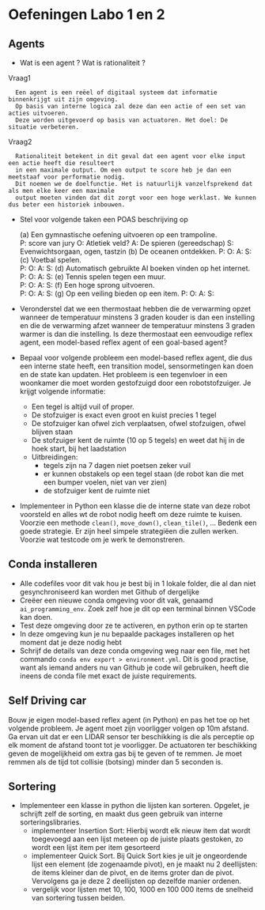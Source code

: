 # Oefeningen Labo 1 en 2

## Agents

- Wat is een agent ? Wat is rationaliteit ?

Vraag1

      Een agent is een reëel of digitaal systeem dat informatie binnenkrijgt uit zijn omgeving.
      Op basis van interne logica zal deze dan een actie of een set van acties uitvoeren.
      Deze worden uitgevoerd op basis van actuatoren. Het doel: De situatie verbeteren.


Vraag2

      Rationaliteit betekent in dit geval dat een agent voor elke input een actie heeft die resulteert
      in een maximale output. Om een output te score heb je dan een meetstaaf voor performatie nodig.
      Dit noemen we de doelfunctie. Het is natuurlijk vanzelfsprekend dat als men elke keer een maximale 
      output moeten vinden dat dit zorgt voor een hoge werklast. We kunnen dus beter een historiek inbouwen.  

- Stel voor volgende taken een POAS beschrijving op

    (a) Een gymnastische oefening uitvoeren op een trampoline.  
          P: score van jury
          O: Atletiek veld?
          A: De spieren (gereedschap)
          S: Evenwichtsorgaan, ogen, tastzin
    (b) De oceanen ontdekken. 
          P: 
          O: 
          A: 
          S: 
    (c) Voetbal spelen.  
          P: 
          O: 
          A: 
          S:
    (d) Automatisch gebruikte AI boeken vinden op het internet.  
          P: 
          O: 
          A: 
          S:
    (e) Tennis spelen tegen een muur.  
          P: 
          O: 
          A: 
          S:
    (f) Een hoge sprong uitvoeren.  
          P: 
          O: 
          A: 
          S:
    (g) Op een veiling bieden op een item.
          P: 
          O: 
          A: 
          S:
- Veronderstel dat we een thermostaat hebben die de verwarming opzet wanneer de temperatuur minstens 3 graden kouder is dan een instelling en die de verwarming afzet wanneer de temperatuur minstens 3 graden warmer is dan die instelling. Is deze thermostaat een eenvoudige reflex agent, een model-based reflex agent of een goal-based agent? 
- Bepaal voor volgende probleem een model-based reflex agent, die dus een interne state heeft, een transition model, sensormetingen kan doen en de state kan updaten. Het probleem is een tegenvloer in een woonkamer die moet worden gestofzuigd door een robotstofzuiger. Je krijgt volgende informatie:
    - Een tegel is altijd vuil of proper.
    - De stofzuiger is exact even groot en kuist precies 1 tegel
    - De stofzuiger kan ofwel zich verplaatsen, ofwel stofzuigen, ofwel blijven staan
    - De stofzuiger kent de ruimte (10 op 5 tegels) en weet dat hij in de hoek start, bij het laadstation
    - Uitbreidingen:
        - tegels zijn na 7 dagen niet poetsen zeker vuil
        - er kunnen obstakels op een tegel staan (de robot kan die met een bumper voelen, niet van ver zien)
        - de stofzuiger kent de ruimte niet
- Implementeer in Python een klasse die de interne state van deze robot voorsteld en alles wt de robot nodig heeft om deze ruimte te kuisen. Voorzie een methode `clean()`, `move_down()`, `clean_tile()`, ... Bedenk een goede strategie. Er zijn heel simpele strategiëen die zullen werken. Voorzie wat testcode om je werk te demonstreren.

## Conda installeren
- Alle codefiles voor dit vak hou je best bij in 1 lokale folder, die al dan niet gesynchroniseerd kan worden met Github of dergelijke
- Creëer een nieuwe conda omgeving voor dit vak, genaamd `ai_programming_env`. Zoek zelf hoe je dit op een terminal binnen VSCode kan doen.
- Test deze omgeving door ze te activeren, en python erin op te starten
- In deze omgeving kun je nu bepaalde packages installeren op het moment dat je deze nodig hebt
- Schrijf de details van deze conda omgeving weg naar een file, met het commando `conda env export > environment.yml`. Dit is good practise, want als iemand anders nu van Github je code wil gebruiken, heeft die ineens de conda file met exact de juiste requirements.

## Self Driving car
Bouw je eigen model-based reflex agent (in Python) en pas het toe op het volgende probleem. Je agent moet zijn voorligger volgen op 10m afstand. Ga ervan uit dat er een LIDAR sensor ter beschikking is die als perceptie op elk moment de afstand toont tot je voorligger. De actuatoren ter beschikking geven de mogelijkheid om extra gas bij te geven of te remmen. Je moet remmen als de tijd tot collisie (botsing) minder dan 5 seconden is.

## Sortering

- Implementeer een klasse in python die lijsten kan sorteren. Opgelet, je schrijft zelf de sorting, en maakt dus geen gebruik van interne sorteringslibraries.
    - implementeer Insertion Sort: Hierbij wordt elk nieuw item dat wordt toegevoegd aan een lijst meteen op de juiste plaats gestoken, zo wordt een lijst item per item gesorteerd
    - implementeer Quick Sort. Bij Quick Sort kies je uit je ongeordende lijst een element (de zogenaamde pivot), en je maakt nu 2 deellijsten: de items kleiner dan de pivot, en de items groter dan de pivot. Vervolgens ga je deze 2 deellijsten op dezelfde manier ordenen.
    - vergelijk voor lijsten met 10, 100, 1000 en 100 000 items de snelheid van sortering tussen beiden.

